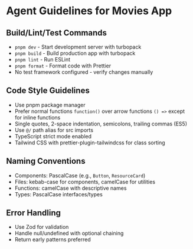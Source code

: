 # Agent Guidelines for Movies App

## Build/Lint/Test Commands
- `pnpm dev` - Start development server with turbopack
- `pnpm build` - Build production app with turbopack  
- `pnpm lint` - Run ESLint
- `pnpm format` - Format code with Prettier
- No test framework configured - verify changes manually

## Code Style Guidelines
- Use pnpm package manager
- Prefer normal functions `function()` over arrow functions `() =>` except for inline functions
- Single quotes, 2-space indentation, semicolons, trailing commas (ES5)
- Use `@/` path alias for src imports
- TypeScript strict mode enabled
- Tailwind CSS with prettier-plugin-tailwindcss for class sorting

## Naming Conventions
- Components: PascalCase (e.g., `Button`, `ResourceCard`)
- Files: kebab-case for components, camelCase for utilities
- Functions: camelCase with descriptive names
- Types: PascalCase interfaces/types

## Error Handling
- Use Zod for validation
- Handle null/undefined with optional chaining
- Return early patterns preferred